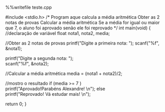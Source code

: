 %%writefile teste.cpp


#include <stdio.h>
/*
Program aque calcula a média aritmética
Obter as 2 notas de provas
Calcular a média aritmética
Se a média for igual ou maior que 7, o aluno foi aprovado
senão ele foi reprovado 
*/
int main(void) {
//declaração de variável
float nota1, nota2, media;

//Obter as 2 notas de provas
  printf("Digite a primeira nota:  ");
  scanf("%f", &nota1);

  printf("Digite a segunda  nota:  ");  
  scanf("%f", &nota2);

//Calcular a média aritmética
  media = (nota1 + nota2)/2;

//mostro o resultado
if (media >= 7 )  
  printf("Aprovado!Parabéns Alexandre! \n");
else   
  printf("Reprovado! Vá estudar mais! \n");

  return 0;
}
